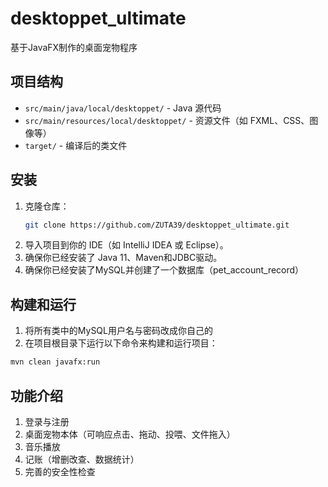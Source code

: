 # desktoppet_ultimate

基于JavaFX制作的桌面宠物程序

## 项目结构

- `src/main/java/local/desktoppet/` - Java 源代码
- `src/main/resources/local/desktoppet/` - 资源文件（如 FXML、CSS、图像等）
- `target/` - 编译后的类文件

## 安装

1. 克隆仓库：
    ```sh
    git clone https://github.com/ZUTA39/desktoppet_ultimate.git
    ```
2. 导入项目到你的 IDE（如 IntelliJ IDEA 或 Eclipse）。
3. 确保你已经安装了 Java 11、Maven和JDBC驱动。
4. 确保你已经安装了MySQL并创建了一个数据库（pet_account_record）

## 构建和运行

1. 将所有类中的MySQL用户名与密码改成你自己的
2. 在项目根目录下运行以下命令来构建和运行项目：
  ```sh
  mvn clean javafx:run
  ```

## 功能介绍

1. 登录与注册
2. 桌面宠物本体（可响应点击、拖动、投喂、文件拖入）
3. 音乐播放
4. 记账（增删改查、数据统计）
5. 完善的安全性检查
